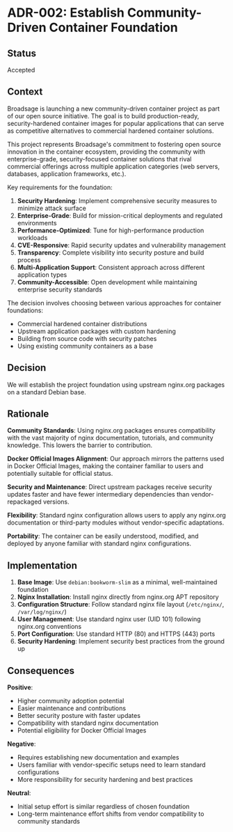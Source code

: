 <!--
SPDX-FileCopyrightText: Copyright (c) 2025 Broadsage Corporation <containers@broadsage.com>

SPDX-License-Identifier: Apache-2.0
-->

# ADR-002: Establish Community-Driven Container Foundation

## Status

Accepted

## Context

Broadsage is launching a new community-driven container project as part of our open source initiative. The goal is to build production-ready, security-hardened container images for popular applications that can serve as competitive alternatives to commercial hardened container solutions.

This project represents Broadsage's commitment to fostering open source innovation in the container ecosystem, providing the community with enterprise-grade, security-focused container solutions that rival commercial offerings across multiple application categories (web servers, databases, application frameworks, etc.).

Key requirements for the foundation:

1. **Security Hardening**: Implement comprehensive security measures to minimize attack surface
2. **Enterprise-Grade**: Build for mission-critical deployments and regulated environments  
3. **Performance-Optimized**: Tune for high-performance production workloads
4. **CVE-Responsive**: Rapid security updates and vulnerability management
5. **Transparency**: Complete visibility into security posture and build process
6. **Multi-Application Support**: Consistent approach across different application types
7. **Community-Accessible**: Open development while maintaining enterprise security standards

The decision involves choosing between various approaches for container foundations:

- Commercial hardened container distributions
- Upstream application packages with custom hardening
- Building from source code with security patches
- Using existing community containers as a base

## Decision

We will establish the project foundation using upstream nginx.org packages on a standard Debian base.

## Rationale

**Community Standards**: Using nginx.org packages ensures compatibility with the vast majority of nginx documentation, tutorials, and community knowledge. This lowers the barrier to contribution.

**Docker Official Images Alignment**: Our approach mirrors the patterns used in Docker Official Images, making the container familiar to users and potentially suitable for official status.

**Security and Maintenance**: Direct upstream packages receive security updates faster and have fewer intermediary dependencies than vendor-repackaged versions.

**Flexibility**: Standard nginx configuration allows users to apply any nginx.org documentation or third-party modules without vendor-specific adaptations.

**Portability**: The container can be easily understood, modified, and deployed by anyone familiar with standard nginx configurations.

## Implementation

1. **Base Image**: Use `debian:bookworm-slim` as a minimal, well-maintained foundation
2. **Nginx Installation**: Install nginx directly from nginx.org APT repository
3. **Configuration Structure**: Follow standard nginx file layout (`/etc/nginx/`, `/var/log/nginx/`)
4. **User Management**: Use standard nginx user (UID 101) following nginx.org conventions
5. **Port Configuration**: Use standard HTTP (80) and HTTPS (443) ports
6. **Security Hardening**: Implement security best practices from the ground up

## Consequences

**Positive**:

- Higher community adoption potential
- Easier maintenance and contributions
- Better security posture with faster updates
- Compatibility with standard nginx documentation
- Potential eligibility for Docker Official Images

**Negative**:

- Requires establishing new documentation and examples
- Users familiar with vendor-specific setups need to learn standard configurations
- More responsibility for security hardening and best practices

**Neutral**:

- Initial setup effort is similar regardless of chosen foundation
- Long-term maintenance effort shifts from vendor compatibility to community standards
